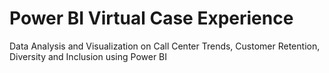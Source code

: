 # Power BI Virtual Case Experience
 Data Analysis and Visualization on Call Center Trends, Customer Retention, Diversity and Inclusion using Power BI
